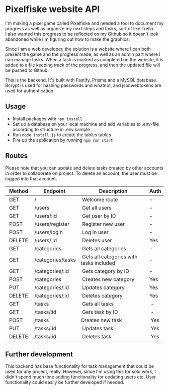 # Pixelfiske website API

I'm making a pixel game called Pixelfiske and needed a tool to document my progress as well as organize my next steps and tasks, sort of like Trello.  
I also wanted this progress to be reflected on my Github so it doesn't look abandoned while I'm figuring out how to make the graphics.

Since I am a web developer, the solution is a website where I can both present the game and the progress made, as well as an admin part where I can manage tasks. When a task is marked as completed on the website, it is added to a file keeping track of the progress, and then the updated file will be pushed to Github.

This is the backend. It's built with Fastify, Prisma and a MySQL database. Bcrypt is used for hashing passwords and whatnot, and jsonwebtokens are used for authentication.

## Usage

-   Install packages with `npm install`
-   Set up a database on your local machine and add variables to .env-file according to structure in .env.sample
-   Run `node install.js` to create the tables tables
-   Fire up the application by running `npm run start`

## Routes

Please note that you can update and delete tasks created by other accounts in order to collaborate on project. To delete an account, the user must be logged into that account.

|  Method | Endpoint           |  Description                             | Auth |
| ------- | ------------------ | ---------------------------------------- | ---- |
|  GET    |  /                 |  Welcome route                           | -    |
|  GET    |  /users            |  Get all users                           | -    |
|  GET    |  /users/:id        |  Get user by ID                          | -    |
|  POST   |  /users/register   |  Register new user                       | -    |
|  POST   |  /users/login      |  Log in user                             | -    |
|  DELETE |  /users/:id        |  Deletes user                            | Yes  |
|  GET    |  /categories       |  Gets all categories                     | -    |
|  GET    |  /categories/tasks |  Gets all categories with tasks included | -    |
|  GET    |  /categories/:id   |  Gets category by ID                     | -    |
|  POST   |  /categories       |  Creates new category                    | Yes  |
|  PUT    |  /categories/:id   |  Updates category                        | Yes  |
|  DELETE |  /categories/:id   |  Deletes category                        | Yes  |
|  GET    |  /tasks            |  Gets all tasks                          |  -   |
|  GET    |  /tasks/:id        |  Gets task by ID                         |  -   |
|  POST   |  /tasks            | Creates new task                         |  Yes |
|  PUT    |  /tasks/:id        |  Updates task                            |  Yes |
|  DELETE |  /tasks/:id        |  Deletes task                            |  Yes |

## Further development

This backend has base functionality for task management that could be used for any project, really. However, since I'm using this for solo work, I didn't spend much time adding functionality for updating users etc. User functionality could easily be further developed if needed.
